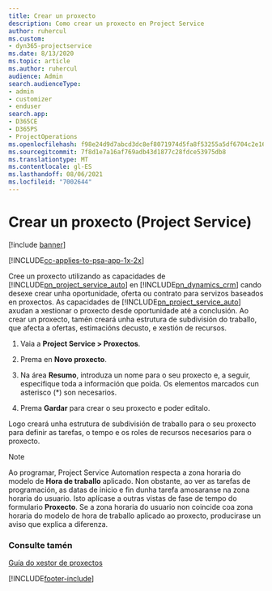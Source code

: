 ```yaml
---
title: Crear un proxecto
description: Como crear un proxecto en Project Service
author: ruhercul
ms.custom:
- dyn365-projectservice
ms.date: 8/13/2020
ms.topic: article
ms.author: ruhercul
audience: Admin
search.audienceType:
- admin
- customizer
- enduser
search.app:
- D365CE
- D365PS
- ProjectOperations
ms.openlocfilehash: f98e24d9d7abcd3dc8ef8071974d5fa8f53255a5df6704c2e166b0831a5935f1
ms.sourcegitcommit: 7f8d1e7a16af769adb43d1877c28fdce53975db8
ms.translationtype: MT
ms.contentlocale: gl-ES
ms.lasthandoff: 08/06/2021
ms.locfileid: "7002644"
---
```

# <a name="create-a-project-project-service"></a>Crear un proxecto (Project Service)

[!include [banner](../includes/psa-now-project-operations.md)]

[!INCLUDE[cc-applies-to-psa-app-1x-2x](../includes/cc-applies-to-psa-app-1x-2x.md)]

Cree un proxecto utilizando as capacidades de [!INCLUDE[pn_project_service_auto](../includes/pn-project-service-auto.md)] en [!INCLUDE[pn_dynamics_crm](../includes/pn-dynamics-crm.md)] cando desexe crear unha oportunidade, oferta ou contrato para servizos baseados en proxectos. As capacidades de [!INCLUDE[pn_project_service_auto](../includes/pn-project-service-auto.md)] axudan a xestionar o proxecto desde oportunidade até a conclusión. Ao crear un proxecto, tamén creará unha estrutura de subdivisión do traballo, que afecta a ofertas, estimacións decusto, e xestión de recursos.  
  
1.  Vaia a **Project Service > Proxectos**.  
  
2.  Prema en **Novo proxecto**.  
  
3.  Na área **Resumo**, introduza un nome para o seu proxecto e, a seguir, especifique toda a información que poida. Os elementos marcados cun asterisco (*) son necesarios.  
  
4.  Prema **Gardar** para crear o seu proxecto e poder editalo.  
  
Logo creará unha estrutura de subdivisión de traballo para o seu proxecto para definir as tarefas, o tempo e os roles de recursos necesarios para o proxecto.  

> [!NOTE]
> Ao programar, Project Service Automation respecta a zona horaria do modelo de **Hora de traballo** aplicado. Non obstante, ao ver as tarefas de programación, as datas de inicio e fin dunha tarefa amosaranse na zona horaria do usuario. Isto aplícase a outras vistas de fase de tempo do formulario **Proxecto**. Se a zona horaria do usuario non coincide coa zona horaria do modelo de hora de traballo aplicado ao proxecto, producirase un aviso que explica a diferenza. 
  
### <a name="see-also"></a>Consulte tamén  
 [Guía do xestor de proxectos](../psa/project-manager-guide.md)


[!INCLUDE[footer-include](../includes/footer-banner.md)]